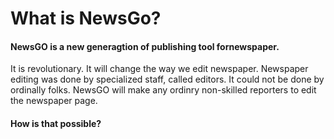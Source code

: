 # What is NewsGo?

#### NewsGO is a new generagtion of publishing tool fornewspaper.

It is revolutionary. It will change the way we edit newspaper. Newspaper editing was done by  specialized staff, called editors. It could not be done by ordinally folks. NewsGO will make any ordinry non-skilled reporters to edit the newspaper page.

#### How is that possible?

